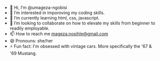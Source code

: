 - 👋 Hi, I’m @umageza-ngobisi
- 👀 I’m interested in imporoving my coding skills.
- 🌱 I’m currently learning html, css, javascript.
- 💞️ I’m looking to collaborate on how to elevate my skills from beginner to readily employable.
- 📫 How to reach me mageza.nosihle@gmail.com
- 😄 Pronouns: she/her
- ⚡ Fun fact: I'm obsessed with vintage cars. More specifically the '67 & '69 Mustang.

<!---
umageza-ngobisi/umageza-ngobisi is a ✨ special ✨ repository because its `README.md` (this file) appears on your GitHub profile.
You can click the Preview link to take a look at your changes.
--->

